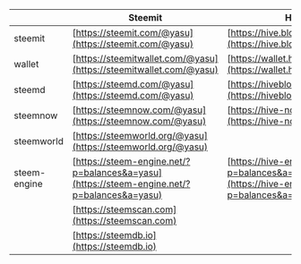 


||Steemit|Hive|
|-----|-----|-----|
|steemit|[https://steemit.com/@yasu](https://steemit.com/@yasu)|[https://hive.blog/@yasu](https://hive.blog/@yasu)|
|wallet|[https://steemitwallet.com/@yasu](https://steemitwallet.com/@yasu)|[https://wallet.hive.blog/@yasu](https://wallet.hive.blog/@yasu)|
|steemd|[https://steemd.com/@yasu](https://steemd.com/@yasu)|[https://hiveblocks.com/@yasu](https://hiveblocks.com/@yasu)|
|steemnow|[https://steemnow.com/@yasu](https://steemnow.com/@yasu)|[https://hive-now.com/@yasu](https://hive-now.com/@yasu)|
|steemworld|[https://steemworld.org/@yasu](https://steemworld.org/@yasu)||
|steem-engine|[https://steem-engine.net/?p=balances&a=yasu](https://steem-engine.net/?p=balances&a=yasu)|[https://hive-engine.com/?p=balances&a=yasu](https://hive-engine.com/?p=balances&a=yasu)|
||[https://steemscan.com](https://steemscan.com)||
||[https://steemdb.io](https://steemdb.io)||




<script src="https://code.jquery.com/jquery-3.2.1.slim.min.js" integrity="sha384-KJ3o2DKtIkvYIK3UENzmM7KCkRr/rE9/Qpg6aAZGJwFDMVNA/GpGFF93hXpG5KkN" crossorigin="anonymous"></script>
<script src="./hive.js"></script>

